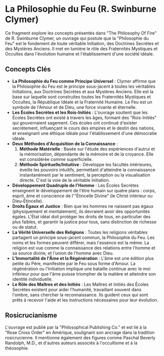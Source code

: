 # La Philosophie du Feu (R. Swinburne Clymer)

Ce fragment explore les concepts présentés dans "The Philosophy Of Fire" de R. Swinburne Clymer, un ouvrage qui postule que la "Philosophie du Feu" est le fondement de toute véritable Initiation, des Doctrines Secrètes et des Mystères Anciens. Il met en lumière le rôle des Fraternités Mystiques et Occultes dans l'évolution humaine et l'établissement d'une société idéale.

## Concepts Clés

*   **La Philosophie du Feu comme Principe Universel** : Clymer affirme que la Philosophie du Feu est le principe sous-jacent à toutes les véritables Initiations, aux Doctrines Secrètes et aux Mystères Anciens. Elle est la base sur laquelle sont construites toutes les Fraternités Mystiques et Occultes, la République Idéale et la Fraternité Humaine. Le Feu est un symbole de l'Amour et de Dieu, une force vivante et éternelle.
*   **Les Écoles Secrètes et les Rois-Initiés** : L'ouvrage soutient que les Écoles Secrètes ont existé à travers les âges, formant des "Rois-Initiés" qui gouvernaient sagement. Ces écoles ont continué d'exister secrètement, influençant le cours des empires et le destin des nations, et enseignant une éthique idéale pour l'établissement d'une démocratie idéale.
*   **Deux Méthodes d'Acquisition de la Connaissance** :
    1.  **Méthode Matérielle** : Basée sur l'étude des expériences d'autrui et la mémorisation, dépendante de la mémoire et de la croyance. Elle est considérée comme superficielle.
    2.  **Méthode Spirituelle/Intuitive** : Développe les facultés intérieures, éveille les pouvoirs intuitifs, permettant d'atteindre la connaissance instantanément par le sentiment, la perception ou la visualisation directe. C'est la voie de la véritable Initiation.
*   **Développement Quadruple de l'Homme** : Les Écoles Secrètes enseignent le développement de l'être humain sur quatre plans : corps, esprit, âme et conscience de l'"Étincelle Divine" (le Christ intérieur ou Dieu-Étincelle).
*   **Droits Égaux et Justice** : Bien que les hommes ne naissent pas égaux (physiquement et mentalement), ils devraient avoir des opportunités égales. L'État idéal doit protéger les droits de tous, en particulier des plus faibles, et garantir la justice pour tous, sans distinction de richesse ou de statut.
*   **La Vérité Universelle des Religions** : Toutes les religions véritables partagent un principe sous-jacent commun, la Philosophie du Feu. Les noms et les formes peuvent différer, mais l'essence est la même. La religion est vue comme la connaissance des relations entre l'homme et sa source divine, et l'union de l'homme avec Dieu.
*   **L'Immortalité de l'Âme et la Régénération** : L'âme est une édition plus petite du Père, manifestée par le Feu sous forme d'Amour. La régénération ou l'Initiation implique une bataille continue avec le moi inférieur pour que l'âme puisse triompher de la matière et atteindre son identité individuelle.
*   **Le Rôle des Maîtres et des Initiés** : Les Maîtres et Initiés des Écoles Secrètes existent pour aider l'humanité, travaillant souvent dans l'ombre, sans chercher la reconnaissance. Ils guident ceux qui sont prêts à recevoir l'aide et les instructions nécessaires pour leur évolution.

## Rosicrucianisme

L'ouvrage est publié par la "Philosophical Publishing Co." et est lié à la "Rose Cross Order" en Amérique, soulignant son ancrage dans la tradition rosicrucienne. Il mentionne également des figures comme Paschal Beverly Randolph, M.D., et d'autres auteurs associés à l'occultisme et à la théosophie.